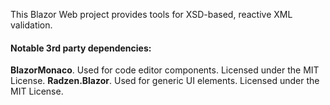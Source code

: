 This Blazor Web project provides tools for XSD-based, reactive XML validation.

#### Notable 3rd party dependencies:
**BlazorMonaco**. Used for code editor components. Licensed under the MIT License.
**Radzen.Blazor**. Used for generic UI elements. Licensed under the MIT License.
